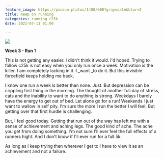 ```yaml
---
feature_image: https://picsum.photos/1400/600?grayscale&blur=2
title: Keep on running
categories: running c25k
date: 2021-07-11 01:00

---
```

![](https://res.cloudinary.com/paddysplace/image/upload/v1626000542/running/fitbitshare_11072021.png)

**Week 3 - Run 1**

This is not getting any easier. I didn't think it would. I'd hoped. Trying to follow c25k is not easy when you only run once a week. Motivation is the killer. I am completely lacking in it. I _want _to do it. But this invisible forcefield keeps holding me back.

I know one run a week is better than none. Just. But depression can be crippling first thing in the morning. The thought of another full day of stress, cats and the inability to want to do anything is strong. Weekdays I barely have the energy to get out of bed. Let alone go for a run! Weekends I just want to wallow in self pity. I'm sure the more I run the better I will feel. But getting over that first hurdle is challenging.

But, I feel good today. Getting that run out of the way has left me with a sense of achievement and aching legs. The good kind of ache. The ache you get from doing something.  I'm not sure I'll ever feel the full effects of a runners hight. And I don't know if I'll ever run for a full 5k.

As long as I keep trying then wherever I get to I have to view it as an achievement and not a failure.
